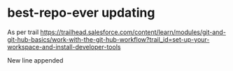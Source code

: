 # best-repo-ever updating
As per trail https://trailhead.salesforce.com/content/learn/modules/git-and-git-hub-basics/work-with-the-git-hub-workflow?trail_id=set-up-your-workspace-and-install-developer-tools 

New line appended
